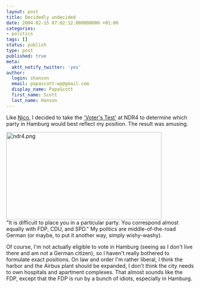 ```yaml
---
layout: post
title: Decidedly undecided
date: 2004-02-15 07:02:12.000000000 +01:00
categories:
- politics
tags: []
status: publish
type: post
published: true
meta:
  aktt_notify_twitter: 'yes'
author:
  login: shanson
  email: papascott-wp@gmail.com
  display_name: PapaScott
  first_name: Scott
  last_name: Hanson
---
```

<p>Like <a title="NDR Online: Wahltest [Noch'n Blogg]" href="http://blogg.lumma.de/eintrag.php?id=33">Nico</a>, I decided to take the <a href="http://www.ndr.de/ndr/regional/hh/wahl/wahltest/">'Voter's Test'</a> at NDR4 to determine which party in Hamburg would best reflect my position. The result was amusing. </p>
<p><img alt="ndr4.png" src="https://www.papascott.de/wordpress/wp-content/uploads/2004/02/ndr4.png" width="416" height="234" border="0" /><br />
"It is difficult to place you in a particular party. You correspond almost equally with FDP, CDU, and SPD." My politics are middle-of-the-road German (or maybe, to put it another way, simply wishy-washy).</p>
<p>Of course,  I'm not actually eligible to vote in Hamburg (seeing as I don't live there and am not a German citizen), so I haven't really bothered to formulate exact positions. On law and order I'm rather liberal, I think the harbor and the Airbus plant should be expanded, I don't think the city needs to own hospitals and apartment complexes. That almost sounds like the FDP, except that the FDP is run by a bunch of idiots, especially in Hamburg.</p>
